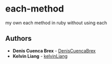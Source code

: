 # each-method
my own each method in ruby ​​without using each

## Authors

* **Denis Cuenca Brex** - [DenisCuencaBrex](https://github.com/DenisCuencaBrex)
* **Kelvin Liang** - [kelvinLiang](https://github.com/kelvin8773)
